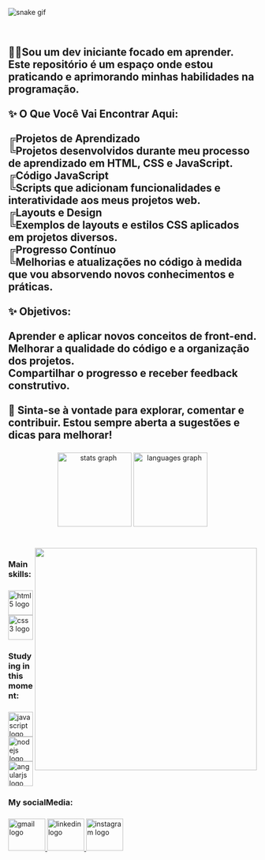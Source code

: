 ![snake gif](https://github.com/Haxh1/Haxh1/blob/output/github-user-contribution.svg)

<br clear="both">


###

<h2 align="left">🐱‍👤Sou um dev iniciante focado em aprender. Este repositório é um espaço onde estou praticando e aprimorando minhas habilidades na programação.<br><br>✨ O Que Você Vai Encontrar Aqui:<br><br>╔Projetos de Aprendizado<br>╚Projetos desenvolvidos durante meu processo de aprendizado em HTML, CSS e JavaScript. <br>╔Código JavaScript<br>╚Scripts que adicionam funcionalidades e interatividade aos meus projetos web. <br>╔Layouts e Design<br>╚Exemplos de layouts e estilos CSS aplicados em projetos diversos.<br>╔Progresso Contínuo<br>╚Melhorias e atualizações no código à medida que vou absorvendo novos conhecimentos e práticas.<br><br>✨ Objetivos:<br><br>Aprender e aplicar novos conceitos de front-end. Melhorar a qualidade do código e a organização dos projetos. <br>Compartilhar o progresso e receber feedback construtivo.<br><br>🌱 Sinta-se à vontade para explorar, comentar e contribuir. Estou sempre aberta a sugestões e dicas para melhorar!</h2>

###

<div align="center">
  <img src="https://github-readme-stats.vercel.app/api?username=Haxh1&hide_title=false&hide_rank=false&show_icons=true&include_all_commits=true&count_private=true&disable_animations=false&theme=dracula&locale=en&hide_border=false" height="150" alt="stats graph"  />
  <img src="https://github-readme-stats.vercel.app/api/top-langs?username=Haxh1&locale=en&hide_title=false&layout=compact&card_width=320&langs_count=5&theme=dracula&hide_border=false" height="150" alt="languages graph"  />
</div>

###

<br clear="both">

<img align="right" height="450" src="https://i.pinimg.com/originals/4a/a3/4a/4aa34ae3ff180a52b8d512e135b95750.gif"  />

###

<h3 align="left">Main skills:</h3>

###

<div align="left">
  <img src="https://cdn.jsdelivr.net/gh/devicons/devicon/icons/html5/html5-original.svg" height="50" alt="html5 logo"  />
  <img width="2" />
  <img src="https://cdn.jsdelivr.net/gh/devicons/devicon/icons/css3/css3-original.svg" height="50" alt="css3 logo"  />
</div>

###

<h3 align="left">Studying in this moment:</h3>

###

<div align="left">
  <img src="https://cdn.jsdelivr.net/gh/devicons/devicon/icons/javascript/javascript-plain.svg" height="50" alt="javascript logo"  />
  <img width="" />
  <img src="https://cdn.jsdelivr.net/gh/devicons/devicon/icons/nodejs/nodejs-plain.svg" height="50" alt="nodejs logo"  />
  <img width="" />
  <img src="https://cdn.jsdelivr.net/gh/devicons/devicon/icons/angularjs/angularjs-plain.svg" height="50" alt="angularjs logo"  />
</div>

###

<h3 align="left">My socialMedia:</h3>

###

<div align="left">
  <a href="j.murilo.mobile@gmail.com" target="_blank">
    <img src="https://raw.githubusercontent.com/maurodesouza/profile-readme-generator/master/src/assets/icons/social/gmail/default.svg" width="75" height="65" alt="gmail logo"  />
  </a>
  <a href="https://www.linkedin.com/in/jo%C3%A3o-murilo-pereira-de-oliveira-4b8b8022b/" target="_blank">
    <img src="https://raw.githubusercontent.com/maurodesouza/profile-readme-generator/master/src/assets/icons/social/linkedin/default.svg" width="75" height="65" alt="linkedin logo"  />
  </a>
  <a href="https://www.instagram.com/muri_krz/?next=%2F" target="_blank">
    <img src="https://raw.githubusercontent.com/maurodesouza/profile-readme-generator/master/src/assets/icons/social/instagram/default.svg" width="75" height="65" alt="instagram logo"  />
  </a>
</div>

###
